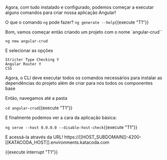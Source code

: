 Agora, com tudo instalado e configurado, podemos começar a executar alguns comandos para criar nossa aplicação Angular!

O que o comando `ng` pode fazer?
`ng generate --help`{{execute "T1"}}

Bom, vamos começar então criando um projeto com o nome `angular-crud``

`ng new angular-crud`

E selecionar as opções

```
Stricter Type Checking Y
Angular Router Y
CSS
```

Agora, o CLI deve executar todos os comandos necessários para instalar as dependências do projeto além de criar para nós todos os componentes base

Então, navegamos até a pasta

`cd angular-crud`{{execute "T1"}}

E finalmente podemos ver a cara da aplicação básica:

`ng serve --host 0.0.0.0 --disable-host-check`{{execute "T1"}}

E acessá-la através da URL!
https://[[HOST_SUBDOMAIN]]-4200-[[KATACODA_HOST]].environments.katacoda.com


{{execute interrupt "T1"}}